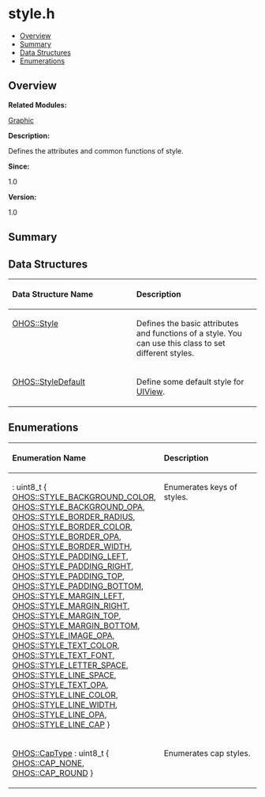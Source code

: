 # style.h<a name="ZH-CN_TOPIC_0000001055358088"></a>

-   [Overview](#section1656122556165629)
-   [Summary](#section2132816789165629)
-   [Data Structures](#nested-classes)
-   [Enumerations](#enum-members)

## **Overview**<a name="section1656122556165629"></a>

**Related Modules:**

[Graphic](Graphic.md)

**Description:**

Defines the attributes and common functions of style. 

**Since:**

1.0

**Version:**

1.0

## **Summary**<a name="section2132816789165629"></a>

## Data Structures<a name="nested-classes"></a>

<a name="table1837812624165629"></a>
<table><thead align="left"><tr id="row602911100165629"><th class="cellrowborder" valign="top" width="50%" id="mcps1.1.3.1.1"><p id="p714979819165629"><a name="p714979819165629"></a><a name="p714979819165629"></a>Data Structure Name</p>
</th>
<th class="cellrowborder" valign="top" width="50%" id="mcps1.1.3.1.2"><p id="p315499318165629"><a name="p315499318165629"></a><a name="p315499318165629"></a>Description</p>
</th>
</tr>
</thead>
<tbody><tr id="row1513405174165629"><td class="cellrowborder" valign="top" width="50%" headers="mcps1.1.3.1.1 "><p id="p817987834165629"><a name="p817987834165629"></a><a name="p817987834165629"></a><a href="OHOS-Style.md">OHOS::Style</a></p>
</td>
<td class="cellrowborder" valign="top" width="50%" headers="mcps1.1.3.1.2 "><p id="p1116863080165629"><a name="p1116863080165629"></a><a name="p1116863080165629"></a>Defines the basic attributes and functions of a style. You can use this class to set different styles. </p>
</td>
</tr>
<tr id="row1524989468165629"><td class="cellrowborder" valign="top" width="50%" headers="mcps1.1.3.1.1 "><p id="p842853104165629"><a name="p842853104165629"></a><a name="p842853104165629"></a><a href="OHOS-StyleDefault.md">OHOS::StyleDefault</a></p>
</td>
<td class="cellrowborder" valign="top" width="50%" headers="mcps1.1.3.1.2 "><p id="p911735284165629"><a name="p911735284165629"></a><a name="p911735284165629"></a>Define some default style for <a href="OHOS-UIView.md">UIView</a>. </p>
</td>
</tr>
</tbody>
</table>

## Enumerations<a name="enum-members"></a>

<a name="table936462669165629"></a>
<table><thead align="left"><tr id="row1032632784165629"><th class="cellrowborder" valign="top" width="50%" id="mcps1.1.3.1.1"><p id="p638584838165629"><a name="p638584838165629"></a><a name="p638584838165629"></a>Enumeration Name</p>
</th>
<th class="cellrowborder" valign="top" width="50%" id="mcps1.1.3.1.2"><p id="p1874121648165629"><a name="p1874121648165629"></a><a name="p1874121648165629"></a>Description</p>
</th>
</tr>
</thead>
<tbody><tr id="row1121319326165629"><td class="cellrowborder" valign="top" width="50%" headers="mcps1.1.3.1.1 "><p id="p1461230927165629"><a name="p1461230927165629"></a><a name="p1461230927165629"></a>: uint8_t {   <a href="Graphic.md#gga09c8113cdfa22135dbe310a32a6a88ada81f161546d7e1853d1c273e3810fe08b">OHOS::STYLE_BACKGROUND_COLOR</a>, <a href="Graphic.md#gga09c8113cdfa22135dbe310a32a6a88ada639cb87312225b97bde6e4d2be950b7f">OHOS::STYLE_BACKGROUND_OPA</a>, <a href="Graphic.md#gga09c8113cdfa22135dbe310a32a6a88ada4e61810ea3d5f385908eb8a4139027a5">OHOS::STYLE_BORDER_RADIUS</a>, <a href="Graphic.md#gga09c8113cdfa22135dbe310a32a6a88ada8fc5a572665a64ad6d27f70480de3b9a">OHOS::STYLE_BORDER_COLOR</a>,   <a href="Graphic.md#gga09c8113cdfa22135dbe310a32a6a88ada13df567903c15b369bf612bd97a9b886">OHOS::STYLE_BORDER_OPA</a>, <a href="Graphic.md#gga09c8113cdfa22135dbe310a32a6a88adae9bd454f8703c13e8385668b3ac19e41">OHOS::STYLE_BORDER_WIDTH</a>, <a href="Graphic.md#gga09c8113cdfa22135dbe310a32a6a88ada3231d33e8bb12cd0cf6911076c877892">OHOS::STYLE_PADDING_LEFT</a>, <a href="Graphic.md#gga09c8113cdfa22135dbe310a32a6a88ada8cc34b7c9774ce7dc940b7deeb64de1f">OHOS::STYLE_PADDING_RIGHT</a>,   <a href="Graphic.md#gga09c8113cdfa22135dbe310a32a6a88ada5225ed05b95d4a95a2c48250518c7c7f">OHOS::STYLE_PADDING_TOP</a>, <a href="Graphic.md#gga09c8113cdfa22135dbe310a32a6a88ada65e4dd92a76dc374b487cd24fa37199b">OHOS::STYLE_PADDING_BOTTOM</a>, <a href="Graphic.md#gga09c8113cdfa22135dbe310a32a6a88ada251e2a6ea777b9b6af8f6ccf79d060cc">OHOS::STYLE_MARGIN_LEFT</a>, <a href="Graphic.md#gga09c8113cdfa22135dbe310a32a6a88ada59ab9a49b6fe3f1fd42a79bf70398c70">OHOS::STYLE_MARGIN_RIGHT</a>,   <a href="Graphic.md#gga09c8113cdfa22135dbe310a32a6a88adad5dbc07ebf86daf81e30fcbf9051c3b6">OHOS::STYLE_MARGIN_TOP</a>, <a href="Graphic.md#gga09c8113cdfa22135dbe310a32a6a88ada05fa788c60b80429efd0e42fc5d3d4af">OHOS::STYLE_MARGIN_BOTTOM</a>, <a href="Graphic.md#gga09c8113cdfa22135dbe310a32a6a88adae63c7c001e11994f2ec952559c3a0d5f">OHOS::STYLE_IMAGE_OPA</a>, <a href="Graphic.md#gga09c8113cdfa22135dbe310a32a6a88ada21142f37831ece4dc6fe12a3474029a5">OHOS::STYLE_TEXT_COLOR</a>,   <a href="Graphic.md#gga09c8113cdfa22135dbe310a32a6a88ada7288938187d2b5c74d0d1789d73784a3">OHOS::STYLE_TEXT_FONT</a>, <a href="Graphic.md#gga09c8113cdfa22135dbe310a32a6a88adaf705c0b077d93c8e5ee3cb4583c8ea87">OHOS::STYLE_LETTER_SPACE</a>, <a href="Graphic.md#gga09c8113cdfa22135dbe310a32a6a88ada06ab7c8b467da98902fe19f2b21595ba">OHOS::STYLE_LINE_SPACE</a>, <a href="Graphic.md#gga09c8113cdfa22135dbe310a32a6a88ada8889542f8ea0fc454895c6e245d9cfdf">OHOS::STYLE_TEXT_OPA</a>,   <a href="Graphic.md#gga09c8113cdfa22135dbe310a32a6a88ada59ce09cf70ef205a7ff081f10d6c1380">OHOS::STYLE_LINE_COLOR</a>, <a href="Graphic.md#gga09c8113cdfa22135dbe310a32a6a88adadb7984bac1deeffafc3f04169480937e">OHOS::STYLE_LINE_WIDTH</a>, <a href="Graphic.md#gga09c8113cdfa22135dbe310a32a6a88ada7aa7e8dfa8b88cc3ef77c4c3b23a5ea2">OHOS::STYLE_LINE_OPA</a>, <a href="Graphic.md#gga09c8113cdfa22135dbe310a32a6a88ada420aa5184ddfd2e95632095c92dfbee5">OHOS::STYLE_LINE_CAP</a> }</p>
</td>
<td class="cellrowborder" valign="top" width="50%" headers="mcps1.1.3.1.2 "><p id="p1150243763165629"><a name="p1150243763165629"></a><a name="p1150243763165629"></a>Enumerates keys of styles. </p>
</td>
</tr>
<tr id="row2019732506165629"><td class="cellrowborder" valign="top" width="50%" headers="mcps1.1.3.1.1 "><p id="p1267003248165629"><a name="p1267003248165629"></a><a name="p1267003248165629"></a><a href="Graphic.md#ga2db3928cdf793f4950245a6841dd43d6">OHOS::CapType</a> : uint8_t { <a href="Graphic.md#gga2db3928cdf793f4950245a6841dd43d6a7692381654eff26893e03ac1983c8f45">OHOS::CAP_NONE</a>, <a href="Graphic.md#gga2db3928cdf793f4950245a6841dd43d6ada0a5a2f0100d929e9e1d1d31ef26cce">OHOS::CAP_ROUND</a> }</p>
</td>
<td class="cellrowborder" valign="top" width="50%" headers="mcps1.1.3.1.2 "><p id="p1173741061165629"><a name="p1173741061165629"></a><a name="p1173741061165629"></a>Enumerates cap styles. </p>
</td>
</tr>
</tbody>
</table>

